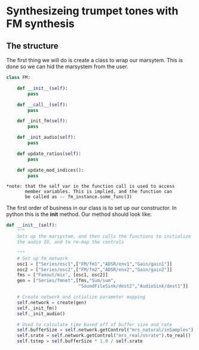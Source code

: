 Synthesizeing trumpet tones with FM synthesis
=============================================

The structure
-------------

The first thing we will do is create a class to wrap our marsytem.
This is done so we can hid the marsystem from the user.

```python
class FM:

    def __init__(self):
        pass

    def __call__(self):
        pass

    def _init_fm(self):
        pass

    def _init_audio(self):
        pass

    def update_ratios(self):
        pass

    def update_mod_indices():
        pass
```

```
*note: that the self var in the function call is used to access
       member variables. This is implied, and the function can
       be called as -- fm_instance.some_func(3)
```
       

The first order of business in our class is to set up our 
constructor. In python this is the __init__ method. Our method
should look like:


```python
def __init__(self):
    """
    Sets up the marsystem, and then calls the functions to initialize
    the audio IO, and to re-map the controls

    """
    # Set up fm network
    osc1 = ["Series/osc1",["FM/fm1","ADSR/env1","Gain/gain1"]]
    osc2 = ["Series/osc2",["FM/fm2","ADSR/env2","Gain/gain2"]]
    fms = ["Fanout/mix", [osc1, osc2]]
    gen = ["Series/fmnet",[fms,"Sum/sum",
                           "SoundFileSink/dest2","AudioSink/dest1"]]

    # Create network and intialize parameter mapping
    self.network = create(gen)
    self._init_fm()
    self._init_audio()

    # Used to calculate time based off of buffer size and rate
    self.bufferSize = self.network.getControl("mrs_natural/inSamples").to_natural()
    self.srate = self.network.getControl("mrs_real/osrate").to_real()
    self.tstep = self.bufferSize * 1.0 / self.srate
```


